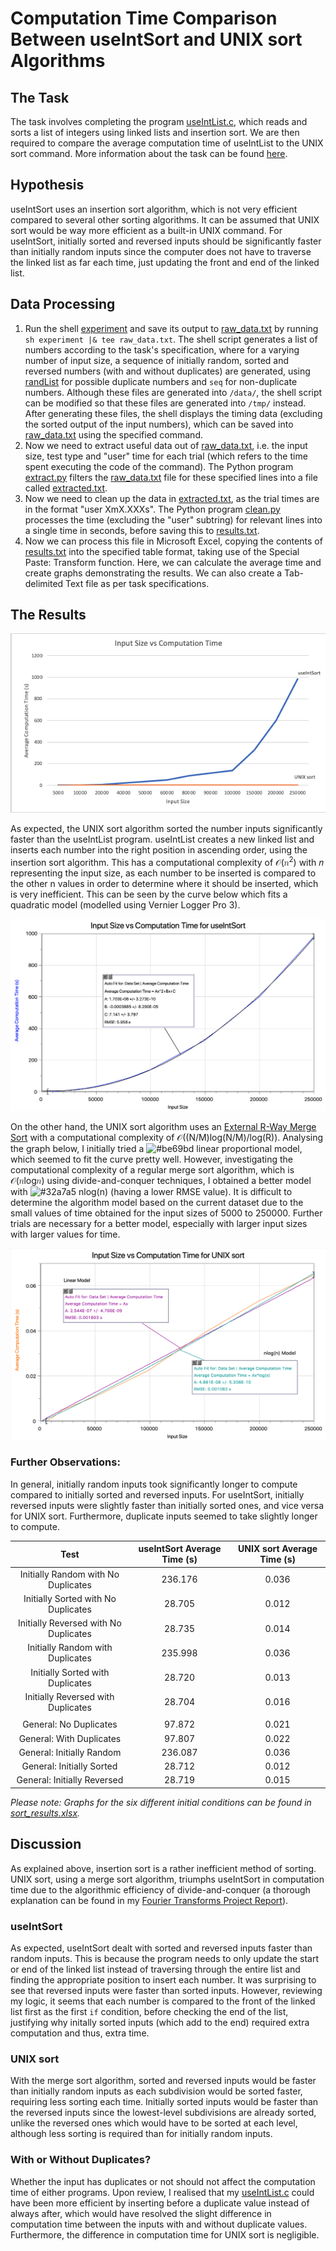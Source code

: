 # Computation Time Comparison Between useIntSort and UNIX sort Algorithms

## The Task
The task involves completing the program [useIntList.c](useIntList.c), which reads and sorts a list of integers using linked lists and insertion sort. We are then required to compare the average computation time of useIntList to the UNIX sort command.
More information about the task can be found [here](https://cgi.cse.unsw.edu.au/~cs2521/20T2/labs/week01/index.php). 

## Hypothesis
useIntSort uses an insertion sort algorithm, which is not very efficient compared to several other sorting algorithms. It can be assumed that UNIX sort would be way more efficient as a built-in UNIX command. For useIntSort, initially sorted and reversed inputs should be significantly faster than initially random inputs since the computer does not have to traverse the linked list as far each time, just updating the front and end of the linked list. 

## Data Processing
1. Run the shell [experiment](experiment) and save its output to [raw_data.txt](raw_data.txt) by running `sh experiment |& tee raw_data.txt`. The shell script generates a list of numbers according to the task's specification, where for a varying number of input size, a sequence of initially random, sorted and reversed numbers (with and without duplicates) are generated, using [randList](randList) for possible duplicate numbers and `seq` for non-duplicate numbers. Although these files are generated into `/data/`, the shell script can be modified so that these files are generated into `/tmp/` instead. After generating these files, the shell displays the timing data (excluding the sorted output of the input numbers), which can be saved into [raw_data.txt](raw_data.txt) using the specified command.
1. Now we need to extract useful data out of [raw_data.txt](raw_data.txt), i.e. the input size, test type and "user" time for each trial (which refers to the time spent executing the code of the command). The Python program [extract.py](extract.py) filters the [raw_data.txt](raw_data.txt) file for these specified lines into a file called [extracted.txt](extract.txt).
1. Now we need to clean up the data in [extracted.txt](extract.txt), as the trial times are in the format "user	XmX.XXXs". The Python program [clean.py](clean.py) processes the time (excluding the "user" subtring) for relevant lines into a single time in seconds, before saving this to [results.txt](results.txt).
1. Now we can process this file in Microsoft Excel, copying the contents of [results.txt](results.txt) into the specified table format, taking use of the Special Paste: Transform function. Here, we can calculate the average time and create graphs demonstrating the results. We can also create a Tab-delimited Text file as per task specifications. 

## The Results
![Average Results](/images/average_results.png)

As expected, the UNIX sort algorithm sorted the number inputs significantly faster than the useIntList program. useIntList creates a new linked list and inserts each number into the right position in ascending order, using the insertion sort algorithm. This has a computational complexity of 𝒪(𝑛<sup>2</sup>) with 𝑛 representing the input size, as each number to be inserted is compared to the other n values in order to determine where it should be inserted, which is very inefficient. This can be seen by the curve below which fits a quadratic model (modelled using Vernier Logger Pro 3).

![Average Results](/images/useIntList_avg.png)

On the other hand, the UNIX sort algorithm uses an [External R-Way Merge Sort](http://vkundeti.blogspot.com/2008/03/tech-algorithmic-details-of-unix-sort.html) with a computational complexity of 𝒪((N/M)log(N/M)/log(R)). Analysing the graph below, I initially tried a ![#be69bd](https://via.placeholder.com/15/be69bd/000000?text=+) linear proportional model, which seemed to fit the curve pretty well. However, investigating the computational complexity of a regular merge sort algorithm, which is 𝒪(𝑛log𝑛) using divide-and-conquer techniques, I obtained a better model with ![#32a7a5](https://via.placeholder.com/15/32a7a5/000000?text=+) nlog(n) (having a lower RMSE value). It is difficult to determine the algorithm model based on the current dataset due to the small values of time obtained for the input sizes of 5000 to 250000. Further trials are necessary for a better model, especially with larger input sizes with larger values for time. 

![Average Results](/images/sort_average_model.png)

### Further Observations:
In general, initially random inputs took significantly longer to compute compared to initially sorted and reversed inputs. For useIntSort, initially reversed inputs were slightly faster than initially sorted ones, and vice versa for UNIX sort. Furthermore, duplicate inputs seemed to take slightly longer to compute.

| Test | useIntSort Average Time (s) | UNIX sort Average Time (s) |
| :--: | :-------------------------: | :------------------------: |
| Initially Random with No Duplicates | 236.176 | 0.036 |
| Initially Sorted with No Duplicates |	28.705 |	0.012 |
| Initially Reversed with No Duplicates	| 28.735 | 0.014 |
| Initially Random with Duplicates | 235.998 | 0.036 |
| Initially Sorted with Duplicates | 28.720 |	0.013 |
| Initially Reversed with Duplicates | 28.704 | 0.016 |
| | | |
| General: No Duplicates | 97.872 |	0.021 |
| General: With Duplicates | 97.807 | 0.022 |
| General: Initially Random |	236.087 |	0.036 |
| General: Initially Sorted	| 28.712 | 0.012 |
| General: Initially Reversed | 28.719 | 0.015 |

*Please note: Graphs for the six different initial conditions can be found in [sort_results.xlsx](sort_results.xlsx).*

## Discussion
As explained above, insertion sort is a rather inefficient method of sorting. UNIX sort, using a merge sort algorithm, triumphs useIntSort in computation time due to the algorithmic efficiency of divide-and-conquer (a thorough explanation can be found in my [Fourier Transforms Project Report](https://github.com/axieax/fourier/)).

### useIntSort
As expected, useIntSort dealt with sorted and reversed inputs faster than random inputs. This is because the program needs to only update the start or end of the linked list instead of traversing through the entire list and finding the appropriate position to insert each number. It was surprising to see that reversed inputs were faster than sorted inputs. However, reviewing my logic, it seems that each number is compared to the front of the linked list first as the first `if` condition, before checking the end of the list, justifying why initally sorted inputs (which add to the end) required extra computation and thus, extra time.

### UNIX sort
With the merge sort algorithm, sorted and reversed inputs would be faster than initially random inputs as each subdivision would be sorted faster, requiring less sorting each time. Initially sorted inputs would be faster than the reversed inputs since the lowest-level subdivisions are already sorted, unlike the reversed ones which would have to be sorted at each level, although less sorting is required than for initially random inputs.

### With or Without Duplicates?
Whether the input has duplicates or not should not affect the computation time of either programs. Upon review, I realised that my [useIntList.c](useIntList.c) could have been more efficient by inserting before a duplicate value instead of always after, which would have resolved the slight difference in computation time between the inputs with and without duplicate values. Furthermore, the difference in computation time for UNIX sort is negligible.
